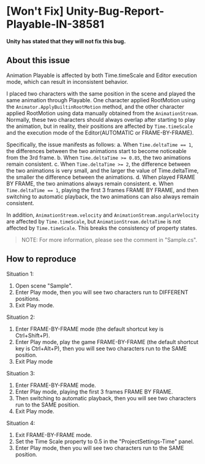 # [Won't Fix] Unity-Bug-Report-Playable-IN-38581

**Unity has stated that they will not fix this bug.**

## About this issue

Animation Playable is affected by both Time.timeScale and Editor execution mode, which can result in inconsistent behavior.

I placed two characters with the same position in the scene and played the same animation through Playable.
One character applied RootMotion using the `Animator.ApplyBuiltinRootMotion` method,
and the other character applied RootMotion using data manually obtained from the `AnimationStream`.
Normally, these two characters should always overlap after starting to play the animation,
but in reality, their positions are affected by `Time.timeScale` and
the execution mode of the Editor(AUTOMATIC or FRAME-BY-FRAME).

Specifically, the issue manifests as follows:
a. When `Time.deltaTime == 1`, the differences between the two animations start to become noticeable from the 3rd frame.
b. When `Time.deltaTime >= 0.85`, the two animations remain consistent.
c. When `Time.deltaTime >= 2`, the difference between the two animations is very small,
   and the larger the value of Time.deltaTime, the smaller the difference between the animations.
d. When played FRAME BY FRAME, the two animations always remain consistent.
e. When `Time.deltaTime == 1`, playing the first 3 frames FRAME BY FRAME,
   and then switching to automatic playback, the two animations can also always remain consistent.

In addition, `AnimationStream.velocity` and `AnimationStream.angularVelocity` are affected by `Time.timeScale`,
but `AnimationStream.deltaTime` is not affected by `Time.timeScale`. This breaks the consistency of property states.

> NOTE: For more information, please see the comment in "Sample.cs".

## How to reproduce

Situation 1:

1. Open scene "Sample".
2. Enter Play mode, then you will see two characters run to DIFFERENT positions.
3. Exit Play mode.

Situation 2:

1. Enter FRAME-BY-FRAME mode (the default shortcut key is Ctrl+Shift+P).
2. Enter Play mode, play the game FRAME-BY-FRAME (the default shortcut key is Ctrl+Alt+P), then you will see two characters run to the SAME position.
3. Exit Play mode

Situation 3:

1. Enter FRAME-BY-FRAME mode.
2. Enter Play mode, playing the first 3 frames FRAME BY FRAME.
3. Then switching to automatic playback, then you will see two characters run to the SAME position.
4. Exit Play mode.

Situation 4:

1. Exit FRAME-BY-FRAME mode.
2. Set the Time Scale property to 0.5 in the "ProjectSettings-Time" panel.
3. Enter Play mode, then you will see two characters run to the SAME position.
